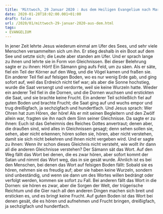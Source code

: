 ```yaml
---
title: 'Mittwoch, 29 Januar 2020 : Aus dem Heiligen Evangelium nach Markus - Mk 4,1-20.'
date: 2020-01-28T18:02:00.001+01:00
draft: false
url: /2020/01/mittwoch-29-januar-2020-aus-dem.html
tags: 
- EVANGELIUM
---
```


In jener Zeit lehrte Jesus wiederum einmal am Ufer des Sees, und sehr viele Menschen versammelten sich um ihn. Er stieg deshalb in ein Boot auf dem See und setzte sich; die Leute aber standen am Ufer. Und er sprach lange zu ihnen und lehrte sie in Form von Gleichnissen. Bei dieser Belehrung sagte er zu ihnen: Hört! Ein Sämann ging aufs Feld, um zu säen. Als er säte, fiel ein Teil der Körner auf den Weg, und die Vögel kamen und fraßen sie. Ein anderer Teil fiel auf felsigen Boden, wo es nur wenig Erde gab, und ging sofort auf, weil das Erdreich nicht tief war; als aber die Sonne hochstieg, wurde die Saat versengt und verdorrte, weil sie keine Wurzeln hatte. Wieder ein anderer Teil fiel in die Dornen, und die Dornen wuchsen und erstickten die Saat, und sie brachte keine Frucht. Ein anderer Teil schließlich fiel auf guten Boden und brachte Frucht; die Saat ging auf und wuchs empor und trug dreißigfach, ja sechzigfach und hundertfach. Und Jesus sprach: Wer Ohren hat zum Hören, der höre! Als er mit seinen Begleitern und den Zwölf allein war, fragten sie ihn nach dem Sinn seiner Gleichnisse. Da sagte er zu ihnen: Euch ist das Geheimnis des Reiches Gottes anvertraut; denen aber, die draußen sind, wird alles in Gleichnissen gesagt; denn sehen sollen sie, sehen, aber nicht erkennen; hören sollen sie, hören, aber nicht verstehen, damit sie sich nicht bekehren und ihnen nicht vergeben wird. Und er sagte zu ihnen: Wenn ihr schon dieses Gleichnis nicht versteht, wie wollt ihr dann all die anderen Gleichnisse verstehen? Der Sämann sät das Wort. Auf den Weg fällt das Wort bei denen, die es zwar hören, aber sofort kommt der Satan und nimmt das Wort weg, das in sie gesät wurde. Ähnlich ist es bei den Menschen, bei denen das Wort auf felsigen Boden fällt: Sobald sie es hören, nehmen sie es freudig auf; aber sie haben keine Wurzeln, sondern sind unbeständig, und wenn sie dann um des Wortes willen bedrängt oder verfolgt werden, kommen sie sofort zu Fall. Bei anderen fällt das Wort in die Dornen: sie hören es zwar, aber die Sorgen der Welt, der trügerische Reichtum und die Gier nach all den anderen Dingen machen sich breit und ersticken es, und es bringt keine Frucht. Auf guten Boden ist das Wort bei denen gesät, die es hören und aufnehmen und Frucht bringen, dreißigfach, ja sechzigfach und hundertfach.